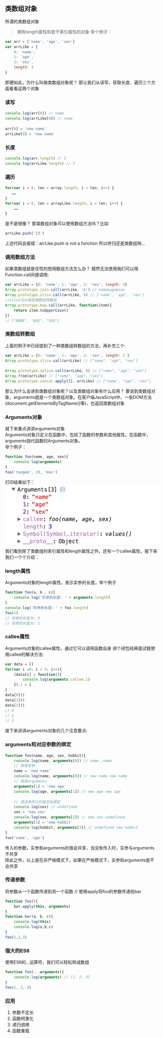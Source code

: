 ## 类数组对象
所谓的类数组对象
> 拥有length属性和若干索引属性的对象
举个例子：
```js
var arr = ['name', 'age', 'sex']
var arrLike = {
    0: 'name',
    1: 'age',
    2: 'sex',
    length: 3
}
```
即便如此，为什么叫做类数组对象呢？
那让我们从读写、获取长度、遍历三个方面看看这两个对象
### 读写
```js
console.log(arr[0]) // name
console.log(arrLike[0]) // name

arr[0] = 'new name'
arrLike[0] = 'new name'
```
### 长度
```js
console.log(arr.length) // 3
console.log(arrLike.length) // 3
```
### 遍历
```js
for(var i = 0, len = array.length; i < len; i++) {
   ……
}
for(var i = 0, len = arrayLike.length; i < len; i++) {
    ……
}

```
是不是很像？
那类数组对象可以使用数组方法吗？比如
```js
arrLike.push('23')
```
上述代码会报错：arrLike.push is not a function
所以终归还是类数组呐...
### 调用数组方法
如果类数组就是任性的想用数组方法怎么办？
既然无法使用我们可以用Function.call间接调用:
```js
var arrLike = {0: 'name', 1: 'age', 2: 'sex', length: 3}
Array.prototype.join.call(arrLike, '&') // name&age&sex
Array.prototype.slice.call(arrLike, 0) // ['name', 'age', 'sex']
//slice可以做到类数组转数组
Array.prototype.map.call(arrLike, function(item){
    return item.toUpperCase()
})
// ["NAME", "AGE", "SEX"]
```
### 类数组转数组
上面的例子中已经提到了一种类数组转数组的方法，再补充三个:
```js
var arrLike = {0: 'name', 1: 'age', 2: 'sex', length: 3 }
Array.prototype.slice.call(arrLike) // ["name", "age", "sex"]

Array.prototype.splice.call(arrLike, 0) // ["name", "age", "sex"]
Array.from(arrLike) // ["name", "age", "sex"]
Array.prototype.concat.apply([], arrLike) // ["name", "age", "sex"]
```
那么为什么会讲到类数组对象呢？以及类数组对象有什么应用？
要说到类数组对象，arguments就是一个类数组对象。在客户端JavaScript中，一些DOM方法(document.getElementsByTagName()等)，也返回类数组对象  
### Arguments对象
就下来重点讲讲arguments对象  
Arguments对象只定义在函数中，包括了函数的参数和其他属性。在函数中，arguments指代函数的Arguments对象。  
举个例子：
```js
function foo(name, age, sex){
    console.log(arguments)
}
foo('tangem', 29, 'man')
```
打印结果如下：
![image](./img/arguments.png)
我们看到除了类数组的索引属性和length属性之外，还有一个callee属性，接下来我们一个个介绍：
### length属性
Arguments对象的length属性，表示实参的长度，举个例子
```js
function foo(a, b , c){
    console.log('实参的长度: ' + arguments.length)
}
console.log('形参的长度: ' + foo.length)
foo(1)
// 形参的长度为: 3
// 实参的长度为: 1
```
### callee属性
Arguments对象的callee属性，通过它可以调用函数自身
讲个闭包经典面试题使用callee的解决方法:
```js
var data = []
for(var i =0; i < 3; i++){
    (data[i] = function(){
        console.log(arguments.callee.i)
    }).i = i
}
data[0]()
data[1]()
data[2]()
// 0
// 1
// 2
```
接下来讲讲arguments对象的几个注意要点:
### arguments和对应参数的绑定
```js
function foo(name, age, sex, hobbit){
    console.log(name, arguments[0]) // name ,name
    // 改变形参
    name = 'new name'
    console.log(name, arguments[0]) // new name new name
    // 改变arguments
    arguments[1] = 'new age'
    console.log(age, arguments[1]) // new age new age

    // 测试未传入的是否会绑定
    console.log(sex) // undefined
    sex = 'new sex'
    console.log(sex, arguments[2]) // new sex undefined
    arguments[3] = 'new hobbit'
    console.log(hobbit, arguments[3]) // undefined new hobbit
}
foo('name', 'age')
```
传入的参数，实参和arguments的值会共享，当没有传入时，实参与arguments不共享  
除此之外，以上是在非严格模式下，如果在严格模式下，实参和arguments是不会共享

### 传递参数
将参数从一个函数传递到另一个函数
// 使用apply将foo的参数传递给bar
```js
function foo(){
    bar.apply(this, arguments)
}
function bar(a, b, c){
    console.log(this)
    console.log(a,b,c)
}
foo(1,2,3)
```
### 强大的ES6
使用ES6的...运算符，我们可以轻松转成数组
```js
function foo(...arguments){
    console.log(arguments) // [1, 2, 3]
}
foo(1, 2, 3)
```
### 应用
1. 参数不定长
2. 函数柯里化
3. 递归调用
4. 函数重载

